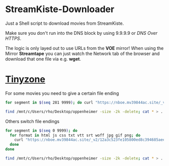 # StreamKiste-Downloader

Just a Shell script to download movies from StreamKiste.

Make sure you don't run into the DNS block by using 9.9.9.9 or *DNS Over HTTPS*.

The logic is only layed out to use URLs from the **VOE** mirror!
When using the Mirror **Streamtape** you can just watch the Network tab of the browser and download that one file via e.g. **wget**.


# [Tinyzone](https://ww3.tinyzone.org/)

For some movies you need to give a certain file ending

```sh
for segment in $(seq 281 9999); do curl "https://nboe.mv39844ac.site/_v2/12a3c523fe105800ed8c394685aeeb0b932eae5c1cbdf6b6114d7baea93ece832257df1a4b6125fcfa38c35da05dee86aad28d46d73fc4e9d4e5a67f0720afd134c614e3091fb40f12c6f1ab6b462219626fd23c4c47319ec79fb95c99be69c13c44/h/f3/efbc$(printf '%04d' ${segment}).gif" -H 'User-Agent: Mozilla/5.0 (Windows NT 10.0; Win64; x64; rv:125.0) Gecko/20100101 Firefox/125.0' -H 'Accept: */*' -H 'Accept-Language: en,de;q=0.5' -H 'Accept-Encoding: gzip, deflate, br' -H 'Origin: https://vvid30c.site' -H 'DNT: 1' -H 'Sec-GPC: 1' -H 'Connection: keep-alive' -H 'Sec-Fetch-Dest: empty' -H 'Sec-Fetch-Mode: cors' -H 'Sec-Fetch-Site: cross-site' -H 'Pragma: no-cache' -H 'Cache-Control: no-cache' -H 'TE: trailers' > $(printf '%04d' ${segment}).mp4 ; done

find /mnt/c/Users/rho/Desktop/oppenheimer -size -2k -delete; cat * > ../movie.mp4
```

Others switch file endings

```sh
for segment in $(seq 0 9999); do
  for format in html js css txt vtt srt woff jpg gif png; do
    curl "https://nboe.mv39844ac.site/_v2/12a3c523fe105800ed8c394685aeeb0b932eae5c1cbdf6b6114d7baea93ece832257df1a4b6125fcfa38c35da05dee86aad28d46d73fc4e9d4e5a67f0720afd134c614e3091fb40f12c6f1ab6b462219626fd23c4c47319ec79fb95c99be69c13c44/h/f3/efbc$(printf '%04d' ${segment})."${format} -H 'User-Agent: Mozilla/5.0 (Windows NT 10.0; Win64; x64; rv:125.0) Gecko/20100101 Firefox/125.0' -H 'Accept: */*' -H 'Accept-Language: en,de;q=0.5' -H 'Accept-Encoding: gzip, deflate, br' -H 'Origin: https://vvid30c.site' -H 'DNT: 1' -H 'Sec-GPC: 1' -H 'Connection: keep-alive' -H 'Sec-Fetch-Dest: empty' -H 'Sec-Fetch-Mode: cors' -H 'Sec-Fetch-Site: cross-site' -H 'Pragma: no-cache' -H 'Cache-Control: no-cache' -H 'TE: trailers' > $(printf '%04d' ${segment}).${format}
  done
done

find /mnt/c/Users/rho/Desktop/oppenheimer -size -2k -delete; cat * > ../movie.mp4
```
